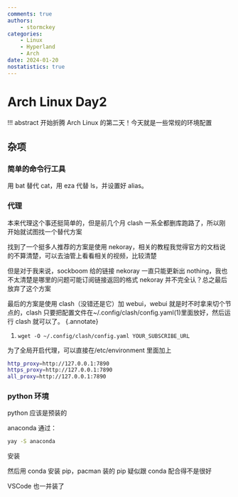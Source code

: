 ```yaml
---
comments: true
authors:
    - stormckey
categories:
    - Linux
    - Hyperland
    - Arch
date: 2024-01-20
nostatistics: true
---
```


# Arch Linux Day2

!!! abstract
    开始折腾 Arch Linux 的第二天！今天就是一些常规的环境配置

<!-- more -->

## 杂项

### 简单的命令行工具

用 bat 替代 cat，用 eza 代替 ls，并设置好 alias。

### 代理

本来代理这个事还挺简单的，但是前几个月 clash 一系全都删库跑路了，所以刚开始就试图找一个替代方案

找到了一个挺多人推荐的方案是使用 nekoray，相关的教程我觉得官方的文档说的不算清楚，可以去油管上看看相关的视频，比较清楚

但是对于我来说，sockboom 给的链接 nekoray 一直只能更新出 nothing，我也不太清楚是哪里的问题可能订阅链接返回的格式 nekoray 并不完全认？总之最后放弃了这个方案

最后的方案是使用 clash（没错还是它）加 webui，webui 就是时不时拿来切个节点的，clash 只要把配置文件在~/.config/clash/config.yaml(1)里面放好，然后运行 clash 就可以了。
{.annotate}

1.  `wget -O ~/.config/clash/config.yaml YOUR_SUBSCRIBE_URL`

为了全局开启代理，可以直接在/etc/environment 里面加上

```bash
http_proxy=http://127.0.0.1:7890
https_proxy=http://127.0.0.1:7890
all_proxy=http://127.0.0.1:7890
```

### python 环境

python 应该是预装的

anaconda 通过：

```bash
yay -S anaconda
```

安装

然后用 conda 安装 pip，pacman 装的 pip 疑似跟 conda 配合得不是很好

VSCode 也一并装了


